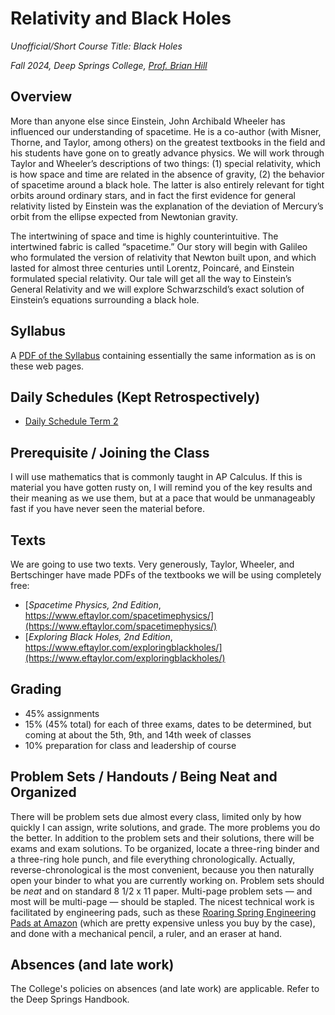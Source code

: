 # Relativity and Black Holes

*Unofficial/Short Course Title: Black Holes*

*Fall 2024, Deep Springs College, [Prof. Brian Hill](https://brianhill.github.io)*

## Overview

More than anyone else since Einstein, John Archibald Wheeler has influenced our understanding of spacetime. He is a co-author (with Misner, Thorne, and Taylor, among others) on the greatest textbooks in the field and his students have gone on to greatly advance physics. We will work through Taylor and Wheeler’s descriptions of two things: (1) special relativity, which is how space and time are related in the absence of gravity, (2) the behavior of spacetime around a black hole. The latter is also entirely relevant for tight orbits around ordinary stars, and in fact the first evidence for general relativity listed by Einstein was the explanation of the deviation of Mercury’s orbit from the ellipse expected from Newtonian gravity.

The intertwining of space and time is highly counterintuitive. The intertwined fabric is called “spacetime.” Our story will begin with Galileo who formulated the version of relativity that Newton built upon, and which lasted for almost three centuries until Lorentz, Poincar&eacute;, and Einstein formulated special relativity. Our tale will get all the way to Einstein’s General Relativity and we will explore Schwarzschild’s exact solution of Einstein’s equations surrounding a black hole.

## Syllabus

A [PDF of the Syllabus](./BlackHolesSyllabus.pdf) containing essentially the same information as is on these web pages.

## Daily Schedules (Kept Retrospectively)

* [Daily Schedule Term 2](./daily_schedule_term_2.html)

## Prerequisite / Joining the Class

I will use mathematics that is commonly taught in AP Calculus. If this is material you have gotten rusty on, I will remind you of the key results and their meaning as we use them, but at a pace that would be unmanageably fast if you have never seen the material before.

## Texts

We are going to use two texts. Very generously, Taylor, Wheeler, and Bertschinger have made PDFs of the textbooks we will be using completely free:

* [*Spacetime Physics, 2nd Edition*, https://www.eftaylor.com/spacetimephysics/](https://www.eftaylor.com/spacetimephysics/)
* [*Exploring Black Holes, 2nd Edition*, https://www.eftaylor.com/exploringblackholes/](https://www.eftaylor.com/exploringblackholes/)

## Grading

* 45% assignments
* 15% (45% total) for each of three exams, dates to be determined, but coming at about the 5th, 9th, and 14th week of classes
* 10% preparation for class and leadership of course

## Problem Sets / Handouts / Being Neat and Organized

There will be problem sets due almost every class, limited only by how quickly I can assign, write solutions, and grade. The more problems you do the better. In addition to the problem sets and their solutions, there will be exams and exam solutions. To be organized, locate a three-ring binder and a three-ring hole punch, and file everything chronologically. Actually, reverse-chronological is the most convenient, because you then naturally open your binder to what you are currently working on. Problem sets should be *neat* and on standard 8 1/2 x 11 paper. Multi-page problem sets &mdash; and most will be multi-page &mdash; should be stapled. The nicest technical work is facilitated by engineering pads, such as these [Roaring Spring Engineering Pads at Amazon](https://www.amazon.com/Roaring-Signature-Collection-Covered-Engineering/dp/B09F724P4X) (which are pretty expensive unless you buy by the case), and done with a mechanical pencil, a ruler, and an eraser at hand.

## Absences (and late work)

The College's policies on absences (and late work) are applicable. Refer to the Deep Springs Handbook.
